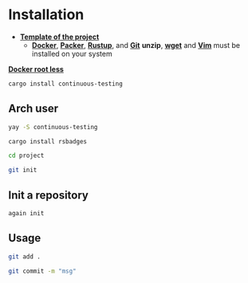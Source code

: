 # Installation

* [**Template of the project**](https://github.com/taishingi/continuous-template)
  * [**Docker**](https://docs.docker.com/engine/install/), [**Packer**](https://developer.hashicorp.com/packer/docs), [**Rustup**](https://rustup.rs), and [**Git**](https://git-scm.com) **unzip**, [**wget**](https://www.gnu.org/software/wget/) and [**Vim**](https://www.vim.org)  must be installed on your system


[**Docker root less**](https://linuxhandbook.com/rootless-docker/)

```bash
cargo install continuous-testing
```

## Arch user

```bash
yay -S continuous-testing
```

```bash
cargo install rsbadges
```

```bash
cd project
```

```bash
git init
```

## Init a repository

```bash
again init
```

## Usage

```bash
git add .
```

```bash
git commit -m "msg"
```
